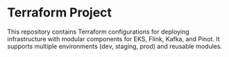 # Terraform Project

This repository contains Terraform configurations for deploying infrastructure with modular components for EKS, Flink, Kafka, and Pinot. It supports multiple environments (dev, staging, prod) and reusable modules.
